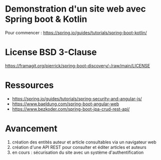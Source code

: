 # Demonstration d'un site web avec Spring boot & Kotlin

Pour commencer : https://spring.io/guides/tutorials/spring-boot-kotlin/

# License BSD 3-Clause

https://framagit.org/pierrick/spring-boot-discovery/-/raw/main/LICENSE

# Ressources

* https://spring.io/guides/tutorials/spring-security-and-angular-js/
* https://www.baeldung.com/spring-boot-angular-web
* https://www.bezkoder.com/spring-boot-jpa-crud-rest-api/

# Avancement

1. création des entités auteur et article consultables via un navigateur web
2. création d'une API REST pour consulter et éditer articles et auteurs
3. en cours : sécurisation du site avec un système d'authentification
